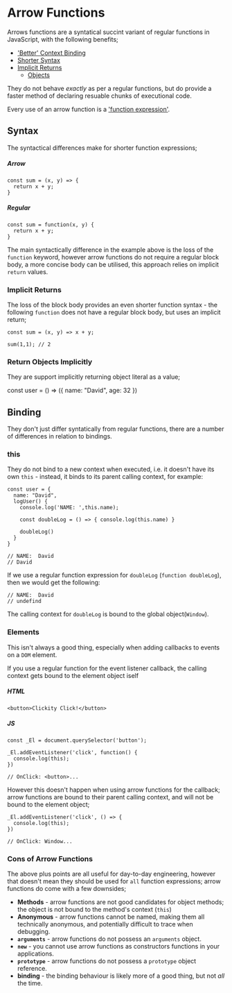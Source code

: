 # Arrow Functions

Arrows functions are a syntatical succint variant of regular functions in JavaScript, with the following benefits;

- ['Better' Context Binding](#this)
- [Shorter Syntax](#syntax)
- [Implicit Returns](#implicit-returns)
  - [Objects](#return-objects-implicitly)

They do not behave _exactly_ as per a regular functions, but do provide a faster method of declaring resuable chunks of executional code.

Every use of an arrow function is a ['function expression'](../#expressions).

## Syntax

The syntactical differences make for shorter function expressions;

##### Arrow

```
const sum = (x, y) => {
  return x + y;
}
```

##### Regular

```
const sum = function(x, y) {
  return x + y;
}
```

The main syntactically difference in the example above is the loss of the `function` keyword, however arrow functions do not require a regular block body, a more concise body can be utilised, this approach relies on implicit `return` values.

### Implicit Returns

The loss of the block body provides an even shorter function syntax - the following `function` does not have a regular block body, but uses an implicit return;

```
const sum = (x, y) => x + y;

sum(1,1); // 2
```

### Return Objects Implicitly

They are support implicitly returning object literal as a value;

const user = () => ({
name: "David",
age: 32
})

## Binding

They don't just differ syntatically from regular functions, there are a number of differences in relation to bindings.

### this

They do not bind to a new context when executed, i.e. it doesn't have its own `this` - instead, it binds to its parent calling context, for example:

```
const user = {
  name: "David",
  logUser() {
    console.log('NAME: ',this.name);

    const doubleLog = () => { console.log(this.name) }

    doubleLog()
  }
}

// NAME:  David
// David
```

If we use a regular function expression for `doubleLog` (`function doubleLog`), then we would get the following:

```
// NAME:  David
// undefind
```

The calling context for `doubleLog` is bound to the global object(`Window`).

### Elements

This isn't always a good thing, especially when adding callbacks to events on a `DOM` element.

If you use a regular function for the event listener callback, the calling context gets bound to the element object iself

##### HTML

```
<button>Clickity Click!</button>
```

##### JS

```
const _El = document.querySelector('button');

_El.addEventListener('click', function() {
  console.log(this);
})

// OnClick: <button>...

```

However this doesn't happen when using arrow functions for the callback; arrow functions are bound to their parent calling context, and will not be bound to the element object;

```
_El.addEventListener('click', () => {
  console.log(this);
})

// OnClick: Window...
```

### Cons of Arrow Functions

The above plus points are all useful for day-to-day engineering, however that doesn't mean they should be used for `all` function expressions; arrow functions do come with a few downsides;

- **Methods** - arrow functions are not good candidates for object methods; the object is not bound to the method's context (`this`)
- **Anonymous** - arrow functions cannot be named, making them all technically anonymous, and potentially difficult to trace when debugging.
- **`arguments`** - arrow functions do not possess an `arguments` object.
- **`new`** - you cannot use arrow functions as constructors functions in your applications.
- **`prototype`** - arrow functions do not possess a `prototype` object reference.
- **binding** - the binding behaviour is likely more of a good thing, but not _all_ the time.
